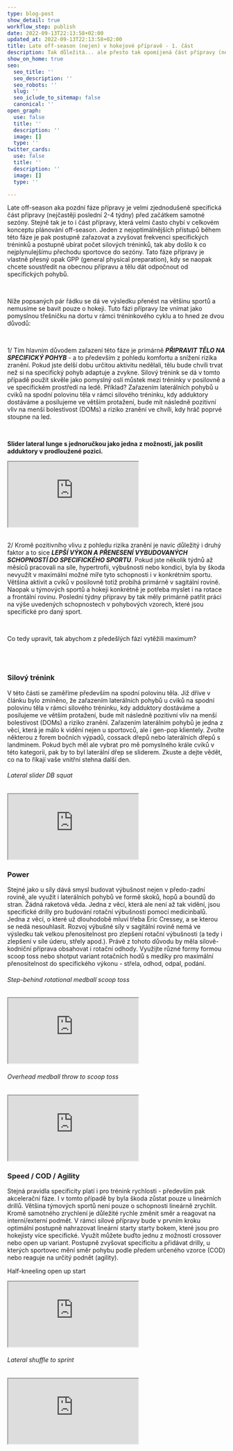 ```yaml
---
type: blog-post
show_detail: true
workflow_step: publish
date: 2022-09-13T22:13:58+02:00
updated_at: 2022-09-13T22:13:58+02:00
title: Late off-season (nejen) v hokejové přípravě - 1. část
description: Tak důležitá... ale přesto tak opomíjená část přípravy (nejen) pro hokejisty.
show_on_home: true
seo:
  seo_title: ''
  seo_description: ''
  seo_robots: ''
  slug: ''
  seo_iclude_to_sitemap: false
  canonical: ''
open_graph:
  use: false
  title: ''
  description: ''
  image: []
  type: ''
twitter_cards:
  use: false
  title: ''
  description: ''
  image: []
  type: ''

---
```

Late off-season aka pozdní fáze přípravy je velmi zjednodušeně specifická část přípravy (nejčastěji poslední 2-4 týdny) před začátkem samotné sezóny. Stejně tak je to i část přípravy, která velmi často chybí v celkovém konceptu plánování off-season. Jeden z nejoptimálnějších přístupů během této fáze je pak postupně zařazovat a zvyšovat frekvenci specifických tréninků a postupně ubírat počet silových tréninků, tak aby došlo k co nejplynulejšímu přechodu sportovce do sezóny. Tato fáze přípravy je vlastně přesný opak GPP (general physical preparation), kdy se naopak chcete soustředit na obecnou přípravu a tělu dát odpočnout od specifických pohybů.

<br>

Níže popsaných pár řádku se dá ve výsledku přenést na většinu sportů a nemusíme se bavit pouze o hokeji. Tuto fázi přípravy lze vnímat jako pomyslnou třešničku na dortu v rámci tréninkového cyklu a to hned ze dvou důvodů:

<br>

1/ Tím hlavním důvodem zařazení této fáze je primárně **_PŘIPRAVIT TĚLO NA SPECIFICKÝ POHYB_** - a to především z pohledu komfortu a snížení rizika zranění. Pokud jste delší dobu určitou aktivitu nedělali, tělu bude chvíli trvat než si na specifický pohyb adaptuje a zvykne. Silový trénink se dá v tomto případě použít skvěle jako pomyslný oslí můstek mezi tréninky v posilovně a ve specifickém prostředí na ledě. Příklad? Zařazením laterálních pohybů u cviků na spodní polovinu těla v rámci silového tréninku, kdy adduktory dostáváme a posilujeme ve větším protažení, bude mít následně pozitivní vliv na menší bolestivost (DOMs) a riziko zranění ve chvíli, kdy hráč poprvé stoupne na led.

<br>

**Slider lateral lunge s jednoručkou jako jedna z možností, jak posílit adduktory v prodloužené pozici.**

<div class="embed-responsive embed-responsive-16by9">

<iframe class="embed-responsive-item" src="https://www.youtube.com/embed/uFX2C0b9xeE" allowfullscreen></iframe></div>

<br>

2/ Kromě pozitivního vlivu z pohledu rizika zranění je navíc důležitý i druhý faktor a to sice **_LEPŠÍ VÝKON A PŘENESENÍ VYBUDOVANÝCH SCHOPNOSTÍ DO SPECIFICKÉHO SPORTU_**. Pokud jste několik týdnů až měsíců pracovali na síle, hypertrofii, výbušnosti nebo kondici, byla by škoda nevyužít v maximální možné míře tyto schopnosti i v konkrétním sportu. Většina aktivit a cviků v posilovně totiž probíhá primárně v sagitální rovině. Naopak u týmových sportů a hokeji konkrétně je potřeba myslet i na rotace a frontální rovinu. Poslední týdny přípravy by tak měly primárně patřit práci na výše uvedených schopnostech v pohybových vzorech, které jsou specifické pro daný sport.

<br>

Co tedy upravit, tak abychom z předešlých fází vytěžili maximum?

<br>

<br>

### Silový trénink

V této části se zaměříme především na spodní polovinu těla. Již dříve v článku bylo zmíněno, že zařazením laterálních pohybů u cviků na spodní polovinu těla v rámci silového tréninku, kdy adduktory dostáváme a posilujeme ve větším protažení, bude mít následně pozitivní vliv na menší bolestivost (DOMs) a riziko zranění. Zařazením laterálním pohybů je jedna z věcí, která je málo k vidění nejen u sportovců, ale i gen-pop klientely. Zvolte některou z forem bočních výpadů, cossack dřepů nebo laterálních dřepů s landminem. Pokud bych měl ale vybrat pro mě pomyslného krále cviků v této kategorii, pak by to byl laterální dřep se sliderem. Zkuste a dejte vědět, co na to říkají vaše vnitřní stehna další den.

###### Lateral slider DB squat

<div class="embed-responsive embed-responsive-16by9">

<iframe class="embed-responsive-item" src="https://www.youtube.com/embed/xJTITHsZ5C8" allowfullscreen></iframe></div>

### Power

Stejné jako u síly dává smysl budovat výbušnost nejen v předo-zadní rovině, ale využít i laterálních pohybů ve formě skoků, hopů a boundů do stran. Žádná raketová věda. Jedna z věcí, která ale není až tak vidění, jsou specifické drilly pro budování rotační výbušnosti pomocí medicinbalů. Jedna z věcí, o které už dlouhodobě mluví třeba Eric Cressey, a se kterou se nedá nesouhlasit. Rozvoj výbušné síly v sagitální rovině nemá ve výsledku tak velkou přenositelnost pro zlepšení rotační výbušnosti (a tedy i zlepšení v síle úderu, střely apod.). Právě z tohoto důvodu by měla silově-kodniční příprava obsahovat i rotační odhody. Využijte různé formy formou scoop toss nebo shotput variant rotačních hodů s medíky pro maximální přenositelnost do specifického výkonu - střela, odhod, odpal, podání.

###### Step-behind rotational medball scoop toss

<div class="embed-responsive embed-responsive-16by9">

<iframe class="embed-responsive-item" src="https://www.youtube.com/embed/KlRp2MEYCc" allowfullscreen></iframe></div>

###### Overhead medball throw to scoop toss

<div class="embed-responsive embed-responsive-16by9">

<iframe class="embed-responsive-item" src="https://www.youtube.com/embed/SOjqdpvmqYE" allowfullscreen></iframe></div>

### Speed / COD / Agility

Stejná pravidla specificity platí i pro trénink rychlosti - především pak akcelerační fáze. I v tomto případě by byla škoda zůstat pouze u lineárních drillů. Většina týmových sportů není pouze o schopnosti lineárně zrychlit. Kromě samotného zrychlení je důležité rychle změnit směr a reagovat na interní/externí podmět. V rámci silové přípravy bude v prvním kroku optimální postupně nahrazovat lineární starty starty bokem, které jsou pro hokejisty více specifické. Využít můžete buďto jednu z možností crossover nebo open up variant. Postupně zvyšovat specificitu a přidávat drilly, u kterých sportovec mění směr pohybu podle předem určeného vzorce (COD) nebo reaguje na určitý podnět (agility).

Half-kneeling open up start

<div class="embed-responsive embed-responsive-16by9">

<iframe class="embed-responsive-item" src="https://www.youtube.com/embed/SOjqdpvmqYE" allowfullscreen></iframe></div>

###### Lateral shuffle to sprint

<div class="embed-responsive embed-responsive-16by9">

<iframe class="embed-responsive-item" src="https://www.youtube.com/embed/VT-NoVSpCWk" allowfullscreen></iframe></div>